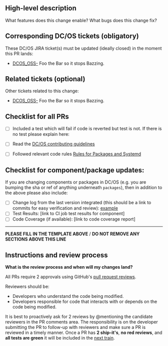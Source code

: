 ## High-level description

What features does this change enable? What bugs does this change fix?


## Corresponding DC/OS tickets (obligatory)

These DC/OS JIRA ticket(s) must be updated (ideally closed) in the moment this PR lands:

  - [DCOS_OSS-<number>](https://jira.mesosphere.com/browse/DCOS_OSS-<number>) Foo the Bar so it stops Bazzing.


## Related tickets (optional)

Other tickets related to this change:

  - [DCOS_OSS-<number>](https://jira.mesosphere.com/browse/DCOS_OSS-<number>) Foo the Bar so it stops Bazzing.


## Checklist for all PRs

  - [ ] Included a test which will fail if code is reverted but test is not. If there is no test please explain here:
  - [ ] Read the [DC/OS contributing guidelines](https://github.com/dcos/dcos/blob/master/contributing.md)
  - [ ] Followed relevant code rules [Rules for Packages and Systemd](https://github.com/dcos/dcos/tree/master/docs)


## Checklist for component/package updates:

If you are changing components or packages in DC/OS (e.g. you are bumping the sha or ref of anything underneath `packages`), then in addition to the above please also include:

  - [ ] Change log from the last version integrated (this should be a link to commits for easy verification and review): [example](https://github.com/dcos/dcos-mesos-modules/compare/f6fa27d7c40f4207ba3bb2274e2cfe79b62a395a...6660b90fbbf69a15ef46d0184e36755881d6a5ae)
  - [ ] Test Results: [link to CI job test results for component]
  - [ ] Code Coverage (if available): [link to code coverage report]
___
**PLEASE FILL IN THE TEMPLATE ABOVE** / **DO NOT REMOVE ANY SECTIONS ABOVE THIS LINE**


## Instructions and review process

**What is the review process and when will my changes land?**

All PRs require 2 approvals using GitHub's [pull request reviews](https://help.github.com/articles/about-pull-request-reviews/).

Reviewers should be:
* Developers who understand the code being modified.
* Developers responsible for code that interacts with or depends on the code being modified.

It is best to proactively ask for 2 reviews by @mentioning the candidate reviewers in the PR comments area. The responsibility is on the developer submitting the PR to follow-up with reviewers and make sure a PR is reviewed in a timely manner. Once a PR has **2 ship-it's**, **no red reviews**, and **all tests are green** it will be included in the [next train](https://github.com/dcos/dcos/blob/master/contributing.md).

